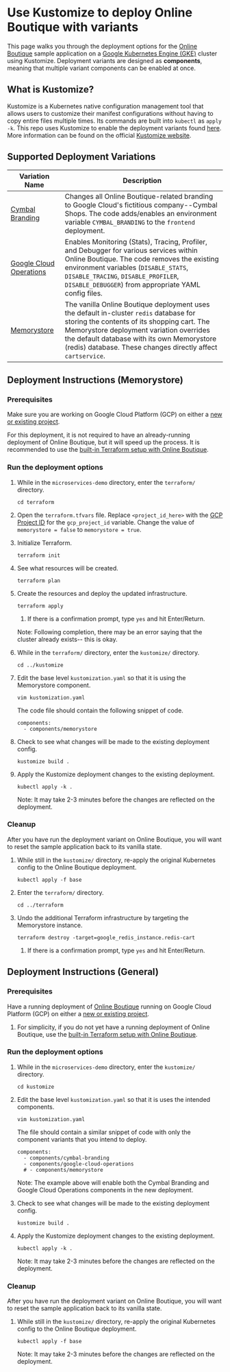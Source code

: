 # Use Kustomize to deploy Online Boutique with variants
This page walks you through the deployment options for the [Online Boutique](https://github.com/GoogleCloudPlatform/microservices-demo) sample application on a [Google Kubernetes Engine (GKE)](https://cloud.google.com/kubernetes-engine) cluster using Kustomize. Deployment variants are designed as **components**, meaning that multiple variant components can be enabled at once.

## What is Kustomize?
Kustomize is a Kubernetes native configuration management tool that allows users to customize their manifest configurations without having to copy entire files multiple times. Its commands are built into `kubectl` as `apply -k`. This repo uses Kustomize to enable the deployment variants found [here](https://github.com/GoogleCloudPlatform/microservices-demo#other-deployment-options). More information can be found on the official [Kustomize website](https://kustomize.io/).

## Supported Deployment Variations
| **Variation Name**                                                                                                         | **Description**                                                                                                                                                                                                                                                                                |
|----------------------------------------------------------------------------------------------------------------------------|------------------------------------------------------------------------------------------------------------------------------------------------------------------------------------------------------------------------------------------------------------------------------------------------|
| [Cymbal Branding](https://github.com/GoogleCloudPlatform/microservices-demo/blob/main/docs/cymbal-shops.md)                | Changes all Online Boutique-related branding to Google Cloud's fictitious company--Cymbal Shops. The code adds/enables an environment variable `CYMBAL_BRANDING` to the `frontend` deployment.                                                                                                 |
| [Google Cloud Operations](https://github.com/GoogleCloudPlatform/microservices-demo/blob/main/docs/gcp-instrumentation.md) | Enables Monitoring (Stats), Tracing, Profiler, and Debugger for various services within Online Boutique. The code removes the existing environment variables (`DISABLE_STATS`, `DISABLE_TRACING`, `DISABLE_PROFILER`, `DISABLE_DEBUGGER`) from appropriate YAML config files.                  |
| [Memorystore](https://github.com/GoogleCloudPlatform/microservices-demo/blob/main/docs/memorystore.md)                     | The vanilla Online Boutique deployment uses the default in-cluster `redis` database for storing the contents of its shopping cart. The Memorystore deployment variation overrides the default database with its own Memorystore (redis) database. These changes directly affect `cartservice`. |

## Deployment Instructions (Memorystore)
### Prerequisites
Make sure you are working on Google Cloud Platform (GCP) on either a [new or existing project](https://cloud.google.com/resource-manager/docs/creating-managing-projects#console). 

For this deployment, it is not required to have an already-running deployment of Online Boutique, but it will speed up the process. It is recommended to use the [built-in Terraform setup with Online Boutique](https://github.com/GoogleCloudPlatform/microservices-demo/tree/main/terraform).

### Run the deployment options
1. While in the `microservices-demo` directory, enter the `terraform/` directory.
    ```
    cd terraform
    ```

1. Open the `terraform.tfvars` file. Replace `<project_id_here>` with the [GCP Project ID](https://cloud.google.com/resource-manager/docs/creating-managing-projects?hl=en#identifying_projects) for the `gcp_project_id` variable. Change the value of `memorystore = false` to `memorystore = true`.

1. Initialize Terraform.
    ```
    terraform init
    ```

1. See what resources will be created.
    ```
    terraform plan
    ```

1. Create the resources and deploy the updated infrastructure.
    ```
    terraform apply
    ```
    1. If there is a confirmation prompt, type `yes` and hit Enter/Return.
    
    Note: Following completion, there may be an error saying that the cluster already exists-- this is okay.

1. While in the `terraform/` directory, enter the `kustomize/` directory.
    ```
    cd ../kustomize
    ```

1. Edit the base level `kustomization.yaml` so that it is using the Memorystore component.
    ```
    vim kustomization.yaml
    ```
    The code file should contain the following snippet of code.
    ```
    components:
      - components/memorystore
    ```

1. Check to see what changes will be made to the existing deployment config.
    ```
    kustomize build .
    ```

1. Apply the Kustomize deployment changes to the existing deployment.
    ```
    kubectl apply -k .
    ```
    Note: It may take 2-3 minutes before the changes are reflected on the deployment.

### Cleanup
After you have run the deployment variant on Online Boutique, you will want to reset the sample application back to its vanilla state.

1. While still in the `kustomize/` directory, re-apply the original Kubernetes config to the Online Boutique deployment.
    ```
    kubectl apply -f base
    ```

1. Enter the `terraform/` directory.
    ```
    cd ../terraform
    ```

1. Undo the additional Terraform infrastructure by targeting the Memorystore instance.
    ```
    terraform destroy -target=google_redis_instance.redis-cart
    ```
    1. If there is a confirmation prompt, type `yes` and hit Enter/Return.

## Deployment Instructions (General)
### Prerequisites
Have a running deployment of [Online Boutique](https://github.com/GoogleCloudPlatform/microservices-demo) running on Google Cloud Platform (GCP) on either a [new or existing project](https://cloud.google.com/resource-manager/docs/creating-managing-projects#console).

1. For simplicity, if you do not yet have a running deployment of Online Boutique, use the [built-in Terraform setup with Online Boutique](https://github.com/GoogleCloudPlatform/microservices-demo/tree/main/terraform).

### Run the deployment options
1. While in the `microservices-demo` directory, enter the `kustomize/` directory.
    ```
    cd kustomize
    ```

1. Edit the base level `kustomization.yaml` so that it is uses the intended components.
    ```
    vim kustomization.yaml
    ```

    The file should contain a similar snippet of code with only the component variants that you intend to deploy.
    ```
    components:
      - components/cymbal-branding
      - components/google-cloud-operations
      # - components/memorystore
     ```

    Note: The example above will enable both the Cymbal Branding and Google Cloud Operations components in the new deployment.

1. Check to see what changes will be made to the existing deployment config.
    ```
    kustomize build .
    ```

1. Apply the Kustomize deployment changes to the existing deployment.
    ```
    kubectl apply -k .
    ```

    Note: It may take 2-3 minutes before the changes are reflected on the deployment.

### Cleanup
After you have run the deployment variant on Online Boutique, you will want to reset the sample application back to its vanilla state.

1. While still in the `kustomize/` directory, re-apply the original Kubernetes config to the Online Boutique deployment.
    ```
    kubectl apply -f base
    ```
    
    Note: It may take 2-3 minutes before the changes are reflected on the deployment.
    
